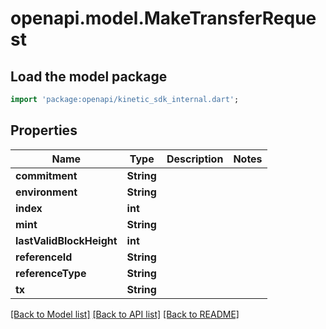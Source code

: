 # openapi.model.MakeTransferRequest

## Load the model package
```dart
import 'package:openapi/kinetic_sdk_internal.dart';
```

## Properties
Name | Type | Description | Notes
------------ | ------------- | ------------- | -------------
**commitment** | **String** |  | 
**environment** | **String** |  | 
**index** | **int** |  | 
**mint** | **String** |  | 
**lastValidBlockHeight** | **int** |  | 
**referenceId** | **String** |  | 
**referenceType** | **String** |  | 
**tx** | **String** |  | 

[[Back to Model list]](../README.md#documentation-for-models) [[Back to API list]](../README.md#documentation-for-api-endpoints) [[Back to README]](../README.md)



